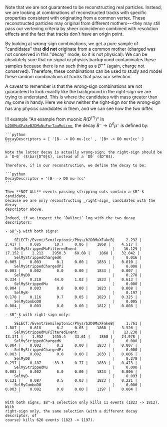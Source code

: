 Note that we are not guaranteed to be reconstructing real particles. Instead,
we are looking at combinations of reconstructed tracks with specific properties
consistent with originating from a common vertex. These reconstructed particles
may original from different mothers---they may still pass our vertexing
criteria by sheer coincidence combined with resolution effects and the fact
that tracks don't have an origin point.

By looking at wrong-sign combinations, we get a pure sample of "candidates"
that **did not** originate from a common mother (charged was not conserved in
this "decay" mode, so it is not physical). We can be absolutely sure that no
signal or physics background contaminates these samples because there is no
such thing as a $B^{++}$ (again, charge not conserved). Therefore, these
combinations can be used to study and model these random combinations of tracks
that pass our selection.

A caveat to remember is that the wrong-sign combinations are not guaranteed to
look exactly like the background in the right-sign we are trying to understand.
This is where the candidates with mass greater than $m_B$ come in handy. Here we
know neither the right-sign nor the wrong-sign has any physics candidates in
them, and we can see how the two differ.

!!! example "An example from muonic $R(D^{(*)})$"
    In [`b2D0MuXFakeB2DMuNuForTauMuLine`](http://lhcbdoc.web.cern.ch/lhcbdoc/stripping/config/stripping21/semileptonic/strippingb2d0muxfakeb2dmunufortaumuline.html),
    the decay $B^- \to D^0 \mu^-$ is defined by:

    ```python
    DecayDescriptors = [ '[B- -> D0 mu-]cc' , '[B+ -> D0 mu+]cc' ]
    ```

    Note the latter decay is actually wrong-sign; the right-sign should be
    a `D~0` ($\bar{D^0}$), instead of a `D0` ($D^0$).

    Therefore, if in our reconstruction, we define the decay to be:

    ```python
    DecayDescriptor = '[B- -> D0 mu-]cc'
    ```

    Then **NOT ALL** events passing stripping cuts contain a $B^-$ candidate,
    because we are only reconstructing _right-sign_ candidates with the decay
    descriptor above.

    Indeed, if we inspect the `DaVinci` log with the two decay descriptors:

    - $B^-$ with both signs:
        ```
        SELECT:/Event/Semileptonic/Phys/b2D0MuXFakeB|     2.232 |     2.417 |    0.685      10.7     0.86 |    1868 |     4.517 |
        SelMyStrippedMuFilteredEvent                |    16.129 |    17.152 |    2.212    2950.3    68.08 |    1868 |    32.042 |
        SelMyStrippedChargedK                       |     0.016 |     0.005 |    0.003       0.1     0.00 |    1833 |     0.010 |
        SelMyStrippedChargedPi                      |     0.000 |     0.003 |    0.002       0.0     0.00 |    1833 |     0.007 |
        SelMyD0                                     |     0.278 |     0.334 |    0.210      44.0     1.02 |    1833 |     0.613 |
        SelMyStrippedMu                             |     0.000 |     0.004 |    0.003       0.0     0.00 |    1823 |     0.008 |
        SelMyB-                                     |     0.197 |     0.178 |    0.116       0.7     0.05 |    1823 |     0.325 |
        SelMyComboD0                                |     0.005 |     0.004 |    0.003       0.0     0.00 |    1812 |     0.008 |
        ```
    - $B^-$ with right-sign only:
        ```
        SELECT:/Event/Semileptonic/Phys/b2D0MuXFakeB|     1.761 |     1.887 |    0.618       6.2     0.65 |    1868 |     3.526 |
        SelMyStrippedMuFilteredEvent                |    13.238 |    13.371 |    1.952    1455.4    33.61 |    1868 |    24.978 |
        SelMyStrippedChargedK                       |     0.000 |     0.004 |    0.002       0.2     0.00 |    1833 |     0.007 |
        SelMyStrippedChargedPi                      |     0.000 |     0.003 |    0.002       0.0     0.00 |    1833 |     0.006 |
        SelMyD0                                     |     0.278 |     0.257 |    0.187      33.3     0.77 |    1833 |     0.473 |
        SelMyStrippedMu                             |     0.000 |     0.003 |    0.002       0.0     0.00 |    1823 |     0.006 |
        SelMyB-                                     |     0.093 |     0.121 |    0.087       0.5     0.03 |    1823 |     0.221 |
        SelMyComboD0                                |     0.000 |     0.003 |    0.002       0.0     0.00 |    1197 |     0.004 |
        ```

    With both signs, $B^-$ selection only kills 11 events (1823 -> 1812). With
    right-sign only, the same selection (with a different decay descriptor, of
    course) kills 626 events (1823 -> 1197).
